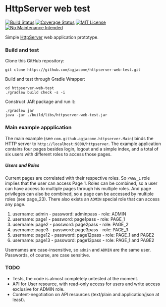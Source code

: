 HttpServer web test
===================

[![Build Status](https://travis-ci.org/agjacome/httpserver-web-test.svg)](https://travis-ci.org/agjacome/httpserver-web-test)
[![Coverage Status](https://coveralls.io/repos/github/agjacome/httpserver-web-test/badge.svg?branch=develop)](https://coveralls.io/github/agjacome/httpserver-web-test)
[![MIT License](https://img.shields.io/badge/license-MIT-orange.svg)](https://github.com/agjacome/httpserver-web-test/blob/master/LICENSE.md)
[![No Maintenance Intended](http://unmaintained.tech/badge.svg)](http://unmaintained.tech/)

Simple [HttpServer](https://docs.oracle.com/javase/8/docs/jre/api/net/httpserver/spec/com/sun/net/httpserver/HttpServer.html) web application prototype.

### Build and test

Clone this GitHub repository:

    git clone https://github.com/agjacome/httpserver-web-test.git

Build and test through Gradle Wrapper:

    cd httpserver-web-test
    ./gradlew build check -s -i

Construct JAR package and run it:

    ./gradlew jar
    java -jar ./build/libs/httpserver-web-test.jar

### Main example appplication

The main example (see ```com.github.agjacome.httpserver.Main```) binds the HTTP
server to ```http://localhost:9000/httpserver```. The example application
contains four pages besides login, logout and a simple index, and a total of
six users with different roles to access those pages.

##### Users and Roles

Current pages are correlated with their respective roles. So ```PAGE_1``` role
implies that the user can access Page 1. Roles can be combined, so a user can
have access to multiple pages through his multiple roles. And page privileges
can also be combined, so a page can be accessed by multiple roles (see
page_23). There also exists an ```ADMIN``` special role that can access any
page. 

1. username: admin - password: adminpass - role: ADMIN
2. username: page1 - password: page1pass - role: PAGE_1
3. username: page2 - password: page2pass - role: PAGE_2
4. username: page3 - password: page3pass - role: PAGE_3
5. username: page12 - password: page12pass - role: PAGE_1 and PAGE2
5. username: page13 - password: page13pass - role: PAGE_1 and PAGE2

Usernames are case-insensitive, so ```admin``` and ```ADMIN``` are the same
user. Passwords, of course, are case sensitive.

### TODO

* Tests, the code is almost completely untested at the moment.
* API for User resource, with read-only access for users and write access
  exclusive for ADMIN role.
* Content-negotiation on API resources (text/plain and application/json at
  least).
